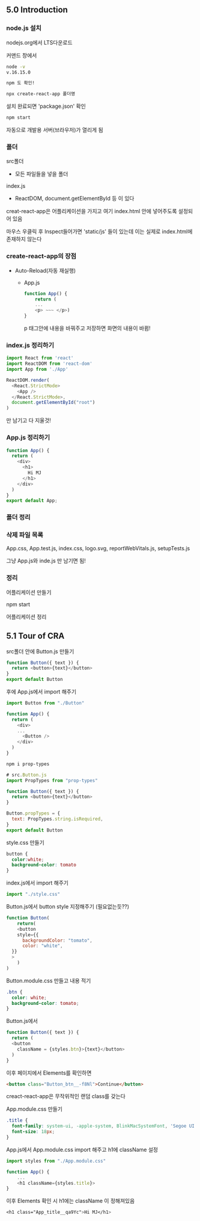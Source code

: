 ## 5.0 Introduction

### node.js 설치

nodejs.org에서 LTS다운로드

커맨드 창에서

```bash
node -v
v.16.15.0
```

```bash
npm 도 확인!
```

```bash
npx create-react-app 폴더명
```



설치 완료되면 'package.json' 확인

```bash
npm start
```

자동으로 개발용 서버(브라우저)가 열리게 됨



### 폴더

src폴더

- 모든 파일들을 넣을 폴더

index.js

- ReactDOM, document.getElementById 등 이 있다



creat-react-app은 어플리케이션을 가지고 여기 index.html 안에 넣어주도록 설정되어 있음



마우스 우클릭 후 Inspect들어가면 'static/js' 들이 있는데 이는 실제로 index.html에 존재하지 않는다



### create-react-app의 장점

- Auto-Reload(자동 재실행)

  - App.js

    ```js
    function App() {
        return (
        ...
        <p> ~~~ </p>)
    }
    ```

    p 태그안에 내용을 바꿔주고 저장하면 화면의 내용이 바뀜!



### index.js 정리하기

```js
import React from 'react'
import ReactDOM from 'react-dom'
import App from './App'

ReactDOM.render(
  <React.StrictMode>
    <App />
  </React.StrictMode>,
  document.getElementById("root")
)
```

만 남기고 다 지울것!



### App.js 정리하기

```js
function App() {
  return (
    <div>
      <h1>
        Hi MJ
      </h1>
    </div>
  )
}
export default App;
```



### 폴더 정리

### 삭제 파일 목록

App.css, App.test.js, index.css, logo.svg, reportWebVitals.js, setupTests.js

그냥 App.js와 inde.js 만 남기면 됨!



### 정리

어플리케이션 만들기

npm start

어플리케이션 정리





## 5.1 Tour of CRA

src폴더 안에 Button.js 만들기

```js
function Button({ text }) {
  return <button>{text}</button>
}
export default Button
```

후에 App.js에서 import 해주기

```js
import Button from "./Button"

function App() {
  return (
    <div>
    ...
      <Button />
    </div>
  )
}
```



```bash
npm i prop-types
```

```js
# src.Button.js
import PropTypes from "prop-types"

function Button({ text }) {
  return <button>{text}</button>
}

Button.propTypes = {
  text: PropTypes.string.isRequired,
}
export default Button
```





style.css 만들기

```css
button {
  color:white;
  background-color: tomato
}
```



index.js에서 import 해주기

```js
import "./style.css"
```



Button.js에서 button style 지정해주기 (필요없는듯??)

```js
function Button(
	return(
    <button 
    style={{
      backgroundColor: "tomato",
      color: "white",
  }}
  >
    )
)
```



Button.module.css 만들고 내용 적기

```css
.btn {
  color: white;
  background-color: tomato;
}
```



Button.js에서 

```js
function Button({ text }) {
  return (
  <button 
    className = {styles.btn}>{text}</button>
  )
}
```



이후 페이지에서 Elements를 확인하면

```html
<button class="Button_btn__-f8Nl">Continue</button>
```

creact-react-app은 무작위적인 랜덤 class를 갖는다



App.module.css 만들기

```css
.title {
  font-family: system-ui, -apple-system, BlinkMacSystemFont, 'Segoe UI', Roboto, Oxygen, Ubuntu, Cantarell, 'Open Sans', 'Helvetica Neue', sans-serif;
  font-size: 18px;
}
```



App.js에서 App.module.css import 해주고 h1에 className 설정

```js
import styles from "./App.module.css"

function App() {
    ...
    <h1 className={styles.title}>
}
```

이후 Elements 확인 시 h1에는 className 이 정해져있음

```css
<h1 class="App_title__qa9Yc">Hi MJ</h1>
```


